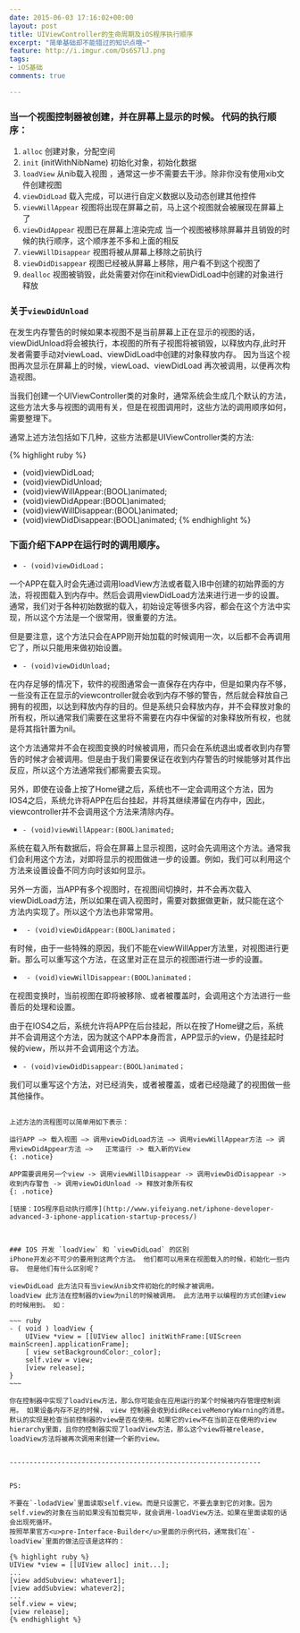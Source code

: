```yaml
---
date: 2015-06-03 17:16:02+00:00
layout: post
title: UIViewController的生命周期及iOS程序执行顺序
excerpt: "简单基础却不能错过的知识点哦~"
feature: http://i.imgur.com/Ds6S7lJ.png
tags: 
- iOS基础
comments: true

---
```





### 当一个视图控制器被创建，并在屏幕上显示的时候。 代码的执行顺序：


1. `alloc` 创建对象，分配空间
2. `init` (initWithNibName) 初始化对象，初始化数据
3. `loadView` 从nib载入视图 ，通常这一步不需要去干涉。除非你没有使用xib文件创建视图
4. `viewDidLoad` 载入完成，可以进行自定义数据以及动态创建其他控件
5. `viewWillAppear` 视图将出现在屏幕之前，马上这个视图就会被展现在屏幕上了
6. `viewDidAppear` 视图已在屏幕上渲染完成
当一个视图被移除屏幕并且销毁的时候的执行顺序，这个顺序差不多和上面的相反
1. `viewWillDisappear` 视图将被从屏幕上移除之前执行
2. `viewDidDisappear` 视图已经被从屏幕上移除，用户看不到这个视图了
3. `dealloc` 视图被销毁，此处需要对你在init和viewDidLoad中创建的对象进行释放


### 关于`viewDidUnload`

在发生内存警告的时候如果本视图不是当前屏幕上正在显示的视图的话， viewDidUnload将会被执行，本视图的所有子视图将被销毁，以释放内存,此时开发者需要手动对viewLoad、viewDidLoad中创建的对象释放内存。 因为当这个视图再次显示在屏幕上的时候，viewLoad、viewDidLoad 再次被调用，以便再次构造视图。

当我们创建一个UIViewController类的对象时，通常系统会生成几个默认的方法，这些方法大多与视图的调用有关，但是在视图调用时，这些方法的调用顺序如何，需要整理下。

通常上述方法包括如下几种，这些方法都是UIViewController类的方法:

{% highlight ruby %}
- (void)viewDidLoad;
- (void)viewDidUnload;
- (void)viewWillAppear:(BOOL)animated;
- (void)viewDidAppear:(BOOL)animated;
- (void)viewWillDisappear:(BOOL)animated;
- (void)viewDidDisappear:(BOOL)animated;
{% endhighlight %}

### 下面介绍下APP在运行时的调用顺序。

*  `- (void)viewDidLoad；`
  
一个APP在载入时会先通过调用loadView方法或者载入IB中创建的初始界面的方法，将视图载入到内存中。然后会调用viewDidLoad方法来进行进一步的设置。通常，我们对于各种初始数据的载入，初始设定等很多内容，都会在这个方法中实现，所以这个方法是一个很常用，很重要的方法。

但是要注意，这个方法只会在APP刚开始加载的时候调用一次，以后都不会再调用它了，所以只能用来做初始设置。
      
*  `- (void)viewDidUnload;`
     
在内存足够的情况下，软件的视图通常会一直保存在内存中，但是如果内存不够，一些没有正在显示的viewcontroller就会收到内存不够的警告，然后就会释放自己拥有的视图，以达到释放内存的目的。但是系统只会释放内存，并不会释放对象的所有权，所以通常我们需要在这里将不需要在内存中保留的对象释放所有权，也就是将其指针置为nil。
      
这个方法通常并不会在视图变换的时候被调用，而只会在系统退出或者收到内存警告的时候才会被调用。但是由于我们需要保证在收到内存警告的时候能够对其作出反应，所以这个方法通常我们都需要去实现。
      
另外，即使在设备上按了Home键之后，系统也不一定会调用这个方法，因为IOS4之后，系统允许将APP在后台挂起，并将其继续滞留在内存中，因此，viewcontroller并不会调用这个方法来清除内存。

*  `- (void)viewWillAppear:(BOOL)animated;`

系统在载入所有数据后，将会在屏幕上显示视图，这时会先调用这个方法。通常我们会利用这个方法，对即将显示的视图做进一步的设置。例如，我们可以利用这个方法来设置设备不同方向时该如何显示。

另外一方面，当APP有多个视图时，在视图间切换时，并不会再次载入viewDidLoad方法，所以如果在调入视图时，需要对数据做更新，就只能在这个方法内实现了。所以这个方法也非常常用。
*  ` - (void)viewDidAppear:(BOOL)animated；`

有时候，由于一些特殊的原因，我们不能在viewWillApper方法里，对视图进行更新。那么可以重写这个方法，在这里对正在显示的视图进行进一步的设置。
*  ` - (void)viewWillDisappear:(BOOL)animated；`

在视图变换时，当前视图在即将被移除、或者被覆盖时，会调用这个方法进行一些善后的处理和设置。

由于在IOS4之后，系统允许将APP在后台挂起，所以在按了Home键之后，系统并不会调用这个方法，因为就这个APP本身而言，APP显示的view，仍是挂起时候的view，所以并不会调用这个方法。
      
*  `- (void)viewDidDisappear:(BOOL)animated；`

我们可以重写这个方法，对已经消失，或者被覆盖，或者已经隐藏了的视图做一些其他操作。
```

上述方法的流程图可以简单用如下表示：

运行APP —> 载入视图 —> 调用viewDidLoad方法 —> 调用viewWillAppear方法 —> 调用viewDidAppear方法 —>   正常运行 -> 载入新的View
{: .notice}
             
APP需要调用另一个view -> 调用viewWillDisappear -> 调用viewDidDisappear -> 收到内存警告 -> 调用viewDidUnload -> 释放对象所有权
{: .notice}
    
[链接：IOS程序启动执行顺序](http://www.yifeiyang.net/iphone-developer-advanced-3-iphone-application-startup-process/)



### IOS 开发 `loadView` 和 `viewDidLoad` 的区别
iPhone开发必不可少的要用到这两个方法。 他们都可以用来在视图载入的时候，初始化一些内容。 但是他们有什么区别呢？

viewDidLoad 此方法只有当view从nib文件初始化的时候才被调用。
loadView 此方法在控制器的view为nil的时候被调用。 此方法用于以编程的方式创建view的时候用到。 如：

~~~ ruby
- ( void ) loadView {
    UIView *view = [[UIView alloc] initWithFrame:[UIScreen mainScreen].applicationFrame];
    [ view setBackgroundColor:_color];
    self.view = view;
    [view release];
}
~~~

你在控制器中实现了loadView方法，那么你可能会在应用运行的某个时候被内存管理控制调用。 如果设备内存不足的时候， view 控制器会收到didReceiveMemoryWarning的消息。 默认的实现是检查当前控制器的view是否在使用。如果它的view不在当前正在使用的view hierarchy里面，且你的控制器实现了loadView方法，那么这个view将被release, loadView方法将被再次调用来创建一个新的view。


---------------------------------------------------------------


PS:

不要在`-lodadView`里面读取self.view。而是只设置它，不要去拿到它的对象。因为self.view的对象在当前如果没有加载完毕，就会调用-loadView方法，如果在里面读取的话会出现死循环。
按照苹果官方<u>pre-Interface-Builder</u>里面的示例代码，通常我们在`-loadView`里面的做法应该是这样的：

{% highlight ruby %}
UIView *view = [[UIView alloc] init...];
...
[view addSubview: whatever1];
[view addSubview: whatever2];
...
self.view = view;
[view release];
{% endhighlight %}
